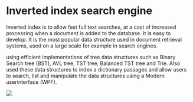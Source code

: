 # Inverted index search engine
Inverted index is to allow fast full text searches, at a cost of increased processing when a document is added to the database. It is easy to develop. It is the most popular data structure used in document retrieval systems, used on a large scale for example in search engines.

using efficient implementations of tree data structures such as Binary Search tree (BST), AVL tree, TST tree, Balanced TST tree and Trie.
Also used these data structures to index a dictionary passages and allow users to search, list and manipulate the data structures using a Modern  userinterface (WPF).

![](https://raw.githubusercontent.com/AminAliari/inverted-index-search-engine/master/banner.PNG)
